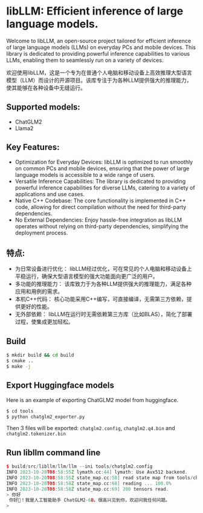 # libLLM: Efficient inference of large language models.

Welcome to libLLM, an open-source project tailored for efficient inference of large language models (LLMs) on everyday PCs and mobile devices. This library is dedicated to providing powerful inference capabilities to various LLMs, enabling them to seamlessly run on a variety of devices.

欢迎使用libLLM，这是一个专为在普通个人电脑和移动设备上高效推理大型语言模型（LLM）而设计的开源项目。该库专注于为各种LLM提供强大的推理能力，使其能够在各种设备中无缝运行。

## Supported models:

- ChatGLM2
- Llama2

## Key Features:

- Optimization for Everyday Devices: libLLM is optimized to run smoothly on common PCs and mobile devices, ensuring that the power of large language models is accessible to a wide range of users.
- Versatile Inference Capabilities: The library is dedicated to providing powerful inference capabilities for diverse LLMs, catering to a variety of applications and use cases.
- Native C++ Codebase: The core functionality is implemented in C++ code, allowing for direct compilation without the need for third-party dependencies.
- No External Dependencies: Enjoy hassle-free integration as libLLM operates without relying on third-party dependencies, simplifying the deployment process.

## 特点:

- 为日常设备进行优化： libLLM经过优化，可在常见的个人电脑和移动设备上平稳运行，确保大型语言模型的强大功能面向更广泛的用户。
- 多功能的推理能力： 该库致力于为各种LLM提供强大的推理能力，满足各种应用和用例的需求。
- 本机C++代码： 核心功能采用C++编写，可直接编译，无需第三方依赖，提供更好的性能。
- 无外部依赖： libLLM在运行时无需依赖第三方库（比如BLAS），简化了部署过程，使集成更加轻松。

## Build

```bash
$ mkdir build && cd build
$ cmake ..
$ make -j
```

## Export Huggingface models

Here is an example of exporting ChatGLM2 model from huggingface.

```bash
$ cd tools
$ python chatglm2_exporter.py
```

Then 3 files will be exported: `chatglm2.config`, `chatglm2.q4.bin` and `chatglm2.tokenizer.bin`

## Run libllm command line

```c++
$ build/src/libllm/llm/llm --ini tools/chatglm2.config 
INFO 2023-10-20T08:58:55Z lymath.cc:44] lymath: Use Avx512 backend.
INFO 2023-10-20T08:58:55Z state_map.cc:58] read state map from tools/chatglm2.q4.bin
INFO 2023-10-20T08:58:58Z state_map.cc:68] reading ... 100.0%
INFO 2023-10-20T08:58:58Z state_map.cc:69] 200 tensors read.
> 你好
 你好👋！我是人工智能助手 ChatGLM2-6B，很高兴见到你，欢迎问我任何问题。
> 
```
